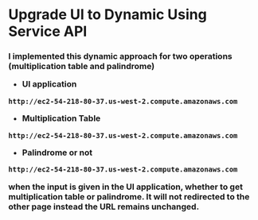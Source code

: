 <h1> Upgrade UI to Dynamic Using Service API </h1>

<h3> I implemented this dynamic approach for two operations (multiplication table and palindrome)

* UI application 
```URL 
http://ec2-54-218-80-37.us-west-2.compute.amazonaws.com
```


* Multiplication Table 
```URL
http://ec2-54-218-80-37.us-west-2.compute.amazonaws.com
```

* Palindrome or not
```URL 
http://ec2-54-218-80-37.us-west-2.compute.amazonaws.com
```

<p> when the input is given in the UI application, whether to get multiplication table or palindrome. It will not redirected to the other page instead the URL remains unchanged. </p>
